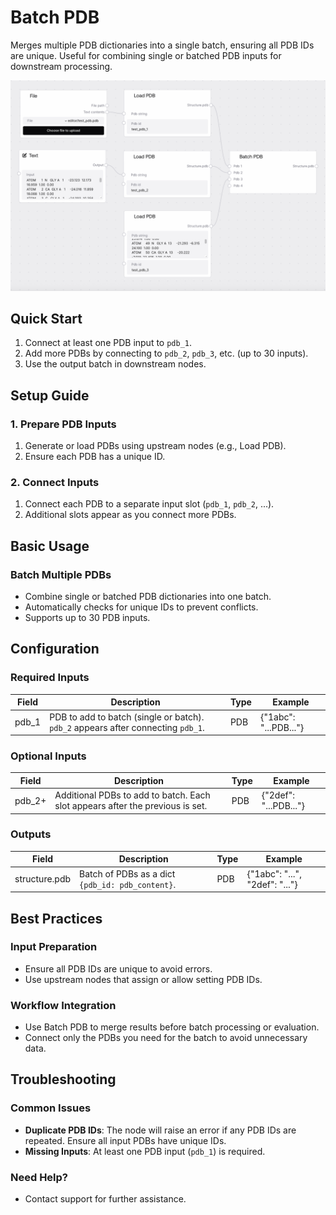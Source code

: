 # Batch PDB

Merges multiple PDB dictionaries into a single batch, ensuring all PDB IDs are unique. Useful for combining single or batched PDB inputs for downstream processing.

<img src="/images/nodes/biotech/biotech-utils/batch-pdb.png" alt="Batch PDB" class="rounded-lg">

## Quick Start

1. Connect at least one PDB input to `pdb_1`.
2. Add more PDBs by connecting to `pdb_2`, `pdb_3`, etc. (up to 30 inputs).
3. Use the output batch in downstream nodes.

## Setup Guide

### 1. Prepare PDB Inputs
1. Generate or load PDBs using upstream nodes (e.g., Load PDB).
2. Ensure each PDB has a unique ID.

### 2. Connect Inputs
1. Connect each PDB to a separate input slot (`pdb_1`, `pdb_2`, ...).
2. Additional slots appear as you connect more PDBs.

## Basic Usage

### Batch Multiple PDBs
* Combine single or batched PDB dictionaries into one batch.
* Automatically checks for unique IDs to prevent conflicts.
* Supports up to 30 PDB inputs.

## Configuration

### Required Inputs
| Field  | Description                                                                 | Type | Example |
|--------|-----------------------------------------------------------------------------|------|---------|
| pdb_1  | PDB to add to batch (single or batch). `pdb_2` appears after connecting `pdb_1`. | PDB  | {"1abc": "...PDB..."} |

### Optional Inputs
| Field  | Description                                                                 | Type | Example |
|--------|-----------------------------------------------------------------------------|------|---------|
| pdb_2+ | Additional PDBs to add to batch. Each slot appears after the previous is set. | PDB  | {"2def": "...PDB..."} |

### Outputs
| Field          | Description                                      | Type | Example |
|----------------|--------------------------------------------------|------|---------|
| structure.pdb  | Batch of PDBs as a dict `{pdb_id: pdb_content}`. | PDB  | {"1abc": "...", "2def": "..."} |

## Best Practices

### Input Preparation
* Ensure all PDB IDs are unique to avoid errors.
* Use upstream nodes that assign or allow setting PDB IDs.

### Workflow Integration
* Use Batch PDB to merge results before batch processing or evaluation.
* Connect only the PDBs you need for the batch to avoid unnecessary data.

## Troubleshooting

### Common Issues
* **Duplicate PDB IDs**: The node will raise an error if any PDB IDs are repeated. Ensure all input PDBs have unique IDs.
* **Missing Inputs**: At least one PDB input (`pdb_1`) is required.

### Need Help?
* Contact support for further assistance.
